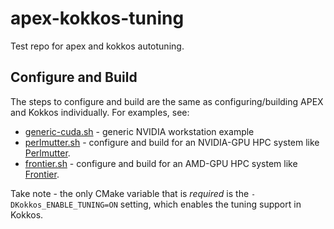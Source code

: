 # apex-kokkos-tuning
Test repo for apex and kokkos autotuning.

## Configure and Build
The steps to configure and build are the same as configuring/building APEX and Kokkos individually. For examples, see:
* [generic-cuda.sh](generic-cuda.sh) - generic NVIDIA workstation example
* [perlmutter.sh](perlmutter.sh) - configure and build for an NVIDIA-GPU HPC system like [Perlmutter](https://docs.nersc.gov/systems/perlmutter/architecture/).
* [frontier.sh](frontier.sh) - configure and build for an AMD-GPU HPC system like [Frontier](https://docs.olcf.ornl.gov/systems/frontier_user_guide.html).

Take note - the only CMake variable that is _required_ is the `-DKokkos_ENABLE_TUNING=ON` setting, which enables the tuning support in Kokkos.
